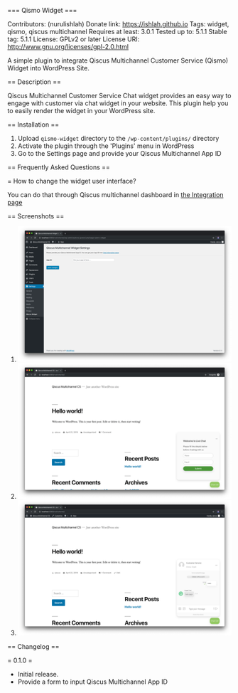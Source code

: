 === Qismo Widget ===

Contributors: (nurulishlah)
Donate link: https://ishlah.github.io
Tags: widget, qismo, qiscus multichannel
Requires at least: 3.0.1
Tested up to: 5.1.1
Stable tag: 5.1.1
License: GPLv2 or later
License URI: http://www.gnu.org/licenses/gpl-2.0.html

A simple plugin to integrate Qiscus Multichannel Customer Service (Qismo) Widget into WordPress Site.

== Description ==

Qiscus Multichannel Customer Service Chat widget provides an easy way to engage with customer via chat widget in your website.
This plugin help you to easily render the widget in your WordPress site.


== Installation ==

1. Upload `qismo-widget` directory to the `/wp-content/plugins/` directory
1. Activate the plugin through the 'Plugins' menu in WordPress
1. Go to the Settings page and provide your Qiscus Multichannel App ID

== Frequently Asked Questions ==

= How to change the widget user interface?

You can do that through Qiscus multichannel dashboard in [the Integration page](https://qismo.qiscus.com/integration) 

== Screenshots ==

1. ![Qiscus Multichannel Settings](screenshot-1.png)
2. ![Qiscus Multichannel Widget Sign in Appearance](screenshot-2.png)
2. ![Qiscus Multichannel Chat Room](screenshot-3.png)

== Changelog ==

= 0.1.0 =
* Initial release.
* Provide a form to input Qiscus Multichannel App ID